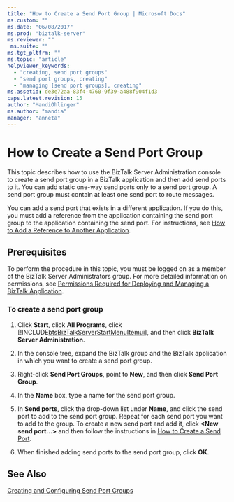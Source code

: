 ```yaml
---
title: "How to Create a Send Port Group | Microsoft Docs"
ms.custom: ""
ms.date: "06/08/2017"
ms.prod: "biztalk-server"
ms.reviewer: ""
 ms.suite: ""
ms.tgt_pltfrm: ""
ms.topic: "article"
helpviewer_keywords: 
  - "creating, send port groups"
  - "send port groups, creating"
  - "managing [send port groups], creating"
ms.assetid: de3e72aa-83f4-4760-9f39-a488f904f1d3
caps.latest.revision: 15
author: "MandiOhlinger"
ms.author: "mandia"
manager: "anneta"
---
```

# How to Create a Send Port Group
This topic describes how to use the BizTalk Server Administration console to create a send port group in a BizTalk application and then add send ports to it. You can add static one-way send ports only to a send port group. A send port group must contain at least one send port to route messages.  
  
 You can add a send port that exists in a different application. If you do this, you must add a reference from the application containing the send port group to the application containing the send port. For instructions, see [How to Add a Reference to Another Application](../core/how-to-add-a-reference-to-another-application.md).  
  
## Prerequisites  
 To perform the procedure in this topic, you must be logged on as a member of the BizTalk Server Administrators group. For more detailed information on permissions, see [Permissions Required for Deploying and Managing a BizTalk Application](../core/permissions-required-for-deploying-and-managing-a-biztalk-application.md).  
  
### To create a send port group  
  
1.  Click **Start**, click **All Programs**, click [!INCLUDE[btsBizTalkServerStartMenuItemui](../includes/btsbiztalkserverstartmenuitemui-md.md)], and then click **BizTalk Server Administration**.  
  
2.  In the console tree, expand the BizTalk group and the BizTalk application in which you want to create a send port group.  
  
3.  Right-click **Send Port Groups**, point to **New**, and then click **Send Port Group**.  
  
4.  In the **Name** box, type a name for the send port group.  
  
5.  In **Send ports**, click the drop-down list under **Name**, and click the send port to add to the send port group. Repeat for each send port you want to add to the group. To create a new send port and add it, click **\<New send port…>** and then follow the instructions in [How to Create a Send Port](../core/how-to-create-a-send-port2.md).  
  
6.  When finished adding send ports to the send port group, click **OK**.  
  
## See Also  
 [Creating and Configuring Send Port Groups](../core/creating-and-configuring-send-port-groups.md)